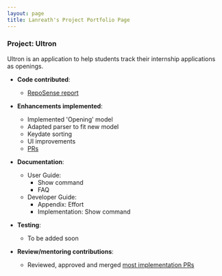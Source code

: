 ```yaml
---
layout: page
title: Lanreath's Project Portfolio Page
---
```


### Project: Ultron

Ultron is an application to help students track their internship applications as openings.

* **Code contributed**:
  * [RepoSense report](https://nus-cs2103-ay2223s2.github.io/tp-dashboard/?search=lanreath&breakdown=true)

* **Enhancements implemented**:
  * Implemented 'Opening' model
  * Adapted parser to fit new model
  * Keydate sorting
  * UI improvements
  * [PRs](https://github.com/AY2223S2-CS2103T-F12-4/tp/pulls?q=is%3Apr+author%3ALanreath+)

* **Documentation**:
  * User Guide:
    * Show command
    * FAQ
  * Developer Guide:
    * Appendix: Effort
    * Implementation: Show command

* **Testing**:
  * To be added soon

* **Review/mentoring contributions**:
  * Reviewed, approved and merged [most implementation PRs](https://github.com/AY2223S2-CS2103T-F12-4/tp/pulls?q=is%3Apr+reviewed-by%3Alanreath)
